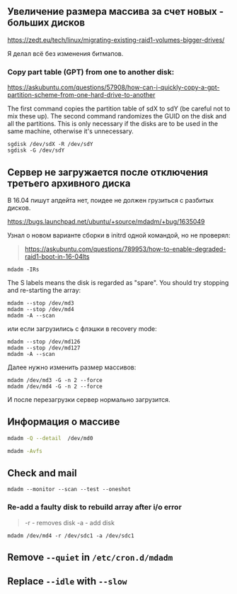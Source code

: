 ## Увеличение размера массива за счет новых - больших дисков

https://zedt.eu/tech/linux/migrating-existing-raid1-volumes-bigger-drives/

Я делал всё без изменения битмапов.



### Copy part table (GPT) from one to another disk:

https://askubuntu.com/questions/57908/how-can-i-quickly-copy-a-gpt-partition-scheme-from-one-hard-drive-to-another

The first command copies the partition table of sdX to sdY (be careful not to mix these up). The second command randomizes the GUID on the disk and all the partitions. This is only necessary if the disks are to be used in the same machine, 
otherwise it's unnecessary.

```
sgdisk /dev/sdX -R /dev/sdY 
sgdisk -G /dev/sdY
```

## Сервер не загружается после отключения третьего архивного диска

В 16.04 пишут апдейта нет, поидее не должен грузиться с разбитых дисков.

https://bugs.launchpad.net/ubuntu/+source/mdadm/+bug/1635049

Узнал о новом варианте сборки в initrd одной командой, но не проверял:

> https://askubuntu.com/questions/789953/how-to-enable-degraded-raid1-boot-in-16-04lts

```
mdadm -IRs
```

The S labels means the disk is regarded as "spare". You should try stopping and re-starting the array:

```
mdadm --stop /dev/md3
mdadm --stop /dev/md4
mdadm -A --scan
```

или если загрузились с флэшки в recovery mode:

```
mdadm --stop /dev/md126
mdadm --stop /dev/md127
mdadm -A --scan
```

Далее нужно изменить размер массивов:

```
mdadm /dev/md3 -G -n 2 --force
mdadm /dev/md4 -G -n 2 --force
```

И после перезагрузки сервер нормально загрузится.

## Информация о массиве

```bash
mdadm -Q --detail  /dev/md0

mdadm -Avfs
```

## Check and mail
```
mdadm --monitor --scan --test --oneshot
```

### Re-add a faulty disk to rebuild array after i/o error

> -r - removes disk
> -a - add disk 
```
mdadm /dev/md4 -r /dev/sdc1 -a /dev/sdc1
```

## Remove `--quiet` in `/etc/cron.d/mdadm`
## Replace `--idle` with `--slow`



